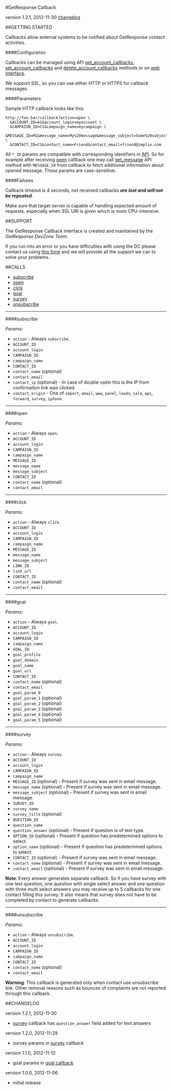 #GetResponse Callback

version 1.2.1, 2012-11-30 [changelog](#changelog)

##GETTING STARTED

Callbacks allow external systems to be notified about GetResponse contact activities.

####Configuration

Callbacks can be managed using API [get_account_callbacks](https://github.com/GetResponse/DevZone/tree/master/API/README.md#get_account_callbacks), [set_account_callbacks](https://github.com/GetResponse/DevZone/tree/master/API/README.md#set_account_callbacks) and [delete_account_callbacks](https://github.com/GetResponse/DevZone/tree/master/API/README.md#delete_account_callbacks) methods or on [web interface](https://app.getresponse.com/my_api_key.html).

We support SSL, so you can use either HTTP or HTTPS for callback messages.

####Parameters

Sample HTTP callback looks like this:

```
http://foo.bar/callback?action=open \
  &ACCOUNT_ID=A1&account_login=myaccount \
  &CAMPAIGN_ID=C1&campaign_name=mycampaign \
  &MESSAGE_ID=M1&message_name=My%20message&message_subject=Some%20subject \
  &CONTACT_ID=C1&contact_name=Friend&contact_email=friend@implix.com
```

All `*_ID` params are compatible with corresponding identifiers in [API](https://github.com/GetResponse/DevZone/tree/master/API/README.md).
So for example after receiving [open](#open) callback one may call [get_message](https://github.com/GetResponse/DevZone/tree/master/API/README.md#get_message) API method with `MESSAGE_ID` from callback
to fetch additional information about opened message. Those params are case-sensitive.

####Failures

Callback timeout is 4 seconds, not received callbacks ***are lost and will not be repeated***.

Make sure that target server is capable of handling expected amount of requests, especially when SSL URI is given which is more CPU-intensive.

##SUPPORT

The GetResponse Callback interface is created and maintained by the *GetResponse DevZone Team*.

If you run into an error or you have difficulties with using the DC please contact us using [this form](http://www.getresponse.com/feedback.html?devzone=yes) and we will provide all the support we can to solve your problems.

##CALLS

* [subscribe](#subscribe)
* [open](#open)
* [click](#click)
* [goal](#goal)
* [survey](#survey)
* [unsubscribe](#unsubscribe)

---

####subscribe<a name="subscribe"/>

_Params:_

* `action` - Always `subscribe`.
* `ACCOUNT_ID`
* `account_login`
* `CAMPAIGN_ID`
* `campaign_name`
* `CONTACT_ID`
* `contact_name` (optional)
* `contact_email`
* `contact_ip` (optional) - In case of double-optin this is the IP from confirmation link was clicked.
* `contact_origin` - One of `import`, `email`, `www`, `panel`, `leads`, `sale`, `api`, `forward`, `survey`, `iphone`.

---

####open<a name="open"/>

_Params:_

* `action` - Always `open`.
* `ACCOUNT_ID`
* `account_login`
* `CAMPAIGN_ID`
* `campaign_name`
* `MESSAGE_ID`
* `message_name`
* `message_subject`
* `CONTACT_ID`
* `contact_name` (optional)
* `contact_email`

---

####click<a name="click"/>

_Params:_

* `action` - Always `click`.
* `ACCOUNT_ID`
* `account_login`
* `CAMPAIGN_ID`
* `campaign_name`
* `MESSAGE_ID`
* `message_name`
* `message_subject`
* `LINK_ID`
* `link_url`
* `CONTACT_ID`
* `contact_name` (optional)
* `contact_email`

---

####goal<a name="goal"/>

_Params:_

* `action` - Always `goal`.
* `ACCOUNT_ID`
* `account_login`
* `CAMPAIGN_ID`
* `campaign_name`
* `GOAL_ID`
* `goal_profile`
* `goal_domain`
* `goal_name`
* `goal_url`
* `CONTACT_ID`
* `contact_name` (optional)
* `contact_email`
* `goal_param_0`
* `goal_param_1` (optional)
* `goal_param_2` (optional)
* `goal_param_3` (optional)
* `goal_param_4` (optional)
* `goal_param_5` (optional)

---

####survey<a name="survey"/>

_Params:_

* `action` - Always `survey`.
* `ACCOUNT_ID`
* `account_login`
* `CAMPAIGN_ID`
* `campaign_name`
* `MESSAGE_ID` (optional) - Present if survey was sent in email message.
* `message_name` (optional) - Present if survey was sent in email message.
* `message_subject` (optional) - Present if survey was sent in email message.
* `SURVEY_ID`
* `survey_name`
* `survey_title` (optional)
* `QUESTION_ID`
* `question_name`
* `question_answer` (optional) - Present if question is of text type.
* `OPTION_ID` (optional) - Present if question has predetermined options to select.
* `option_name` (optional) - Present if question has predetermined options to select.
* `CONTACT_ID` (optional) - Present if survey was sent in email message.
* `contact_name` (optional) - Present if survey was sent in email message.
* `contact_email` (optional) - Present if survey was sent in email message.

**Note**: Every answer generates separate callback. So if you have survey with one text question, one question with single select answer and one question with three multi select answers you may receive up to 5 callbacks for one contact filling this survey. It also means that survey does not have to be completed by contact to generate callbacks.

---

####unsubscribe<a name="unsubscribe"/>

_Params:_

* `action` - Always `unsubscribe`.
* `ACCOUNT_ID`
* `account_login`
* `CAMPAIGN_ID`
* `campaign_name`
* `CONTACT_ID`
* `contact_name` (optional)
* `contact_email`

**Warning**: This callback is generated only when contact use unsubscribe link. Other removal reasons such as bounces of complaints are not reported through this callback.

##CHANGELOG<a name="changelog">

version 1.2.1, 2012-11-30

* [survey](#survey) callback has `question_answer` field added for text answers

version 1.2.0, 2012-11-29

* survey params in [survey](#survey) callback

version 1.1.0, 2012-11-12

* goal params in [goal callback](#goal)

version 1.0.0, 2012-11-06

* initial release